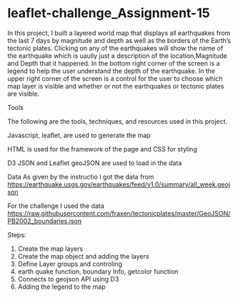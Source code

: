 # leaflet-challenge_Assignment-15
In this project, I built a layered world map that displays all earthquakes from the last 7 days by magnitude and depth as well as the borders of the Earth’s tectonic plates.
Clicking on any of the earthquakes will show the name of the earthquake which is uaully just a description of the location,Magnitude and Depth that it happened. In the bottom right corner of the screen is a legend to help the user understand the depth of the earthquake. In the upper right corner of the screen is a control for the user to choose which map layer is visible and whether or not the earthquakes or tectonic plates are visible.

Tools

The following are the tools, techniques, and resources used in this project.

Javascript, leaflet, are used to generate the map

HTML is used for the framework of the page and CSS for styling

D3 JSON and Leaflet geoJSON are used to load in the data

Data 
As given by the instructio I got the data from
https://earthquake.usgs.gov/earthquakes/feed/v1.0/summary/all_week.geojson

For the challenge I used the data
https://raw.githubusercontent.com/fraxen/tectonicplates/master/GeoJSON/PB2002_boundaries.json

Steps:
   1. Create the map layers
   2. Create the map object and adding the layers
   3. Define Layer groups and controling
   4. earth quake function, boundary Info, getcolor function
   5. Connects to geojson API using D3 
   6. Adding the legend to the map